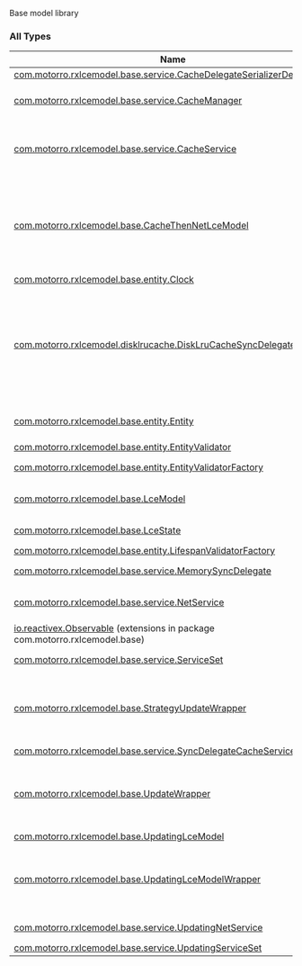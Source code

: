 

Base model library

### All Types

| Name | Summary |
|---|---|
| [com.motorro.rxlcemodel.base.service.CacheDelegateSerializerDeserializer](../com.motorro.rxlcemodel.base.service/-cache-delegate-serializer-deserializer/index.md) | Serializer for cache delegates |
| [com.motorro.rxlcemodel.base.service.CacheManager](../com.motorro.rxlcemodel.base.service/-cache-manager/index.md) | Closes and deletes cache May be used to close or delete all scoped cache at once e.g. for current user |
| [com.motorro.rxlcemodel.base.service.CacheService](../com.motorro.rxlcemodel.base.service/-cache-service/index.md) | Interface to cache an [com.motorro.rxlcemodel.base.entity.Entity](../com.motorro.rxlcemodel.base.entity/-entity/index.md) locally Cache should notify subscribers that data has been updated through [getData](../com.motorro.rxlcemodel.base.service/-cache-service/get-data.md) channel |
| [com.motorro.rxlcemodel.base.CacheThenNetLceModel](../com.motorro.rxlcemodel.base/-cache-then-net-lce-model/index.md) | A [LceModel](../com.motorro.rxlcemodel.base/-lce-model/index.md) which uses cache subscription as a 'source of truth'. When [state](../com.motorro.rxlcemodel.base/-cache-then-net-lce-model/state.md) is subscribed it loads cache data refreshing it if cache is stall or whenever cache returns [com.gojuno.koptional.None](#). The model always returns cached data first - then network if data is stall Cache service *must* notify of its data changes! |
| [com.motorro.rxlcemodel.base.entity.Clock](../com.motorro.rxlcemodel.base.entity/-clock/index.md) | Time provider |
| [com.motorro.rxlcemodel.disklrucache.DiskLruCacheSyncDelegate](../com.motorro.rxlcemodel.disklrucache/-disk-lru-cache-sync-delegate/index.md) | [DiskLruCache](#) caching delegate for [SyncDelegateCacheService](../com.motorro.rxlcemodel.base.service/-sync-delegate-cache-service/index.md) Designed to operate common [cacheProvider](#) instance together with other delegates to be able to clean-up all cache all-together - say delete user's cache when user logs out Each entry contains: 0 - saved entity 1 - timestamp entity was last updated with `save` 2 - timestamp entity was invalidated with `invalidate` |
| [com.motorro.rxlcemodel.base.entity.Entity](../com.motorro.rxlcemodel.base.entity/-entity/index.md) | Cache-controlling entity for [com.motorro.rxlcemodel.base.entity.Entity](../com.motorro.rxlcemodel.base.entity/-entity/index.md) implement this interface for cache control |
| [com.motorro.rxlcemodel.base.entity.EntityValidator](../com.motorro.rxlcemodel.base.entity/-entity-validator/index.md) | Entity validator |
| [com.motorro.rxlcemodel.base.entity.EntityValidatorFactory](../com.motorro.rxlcemodel.base.entity/-entity-validator-factory/index.md) | Cache-control [EntityValidator](../com.motorro.rxlcemodel.base.entity/-entity-validator/index.md) factory for operations |
| [com.motorro.rxlcemodel.base.LceModel](../com.motorro.rxlcemodel.base/-lce-model/index.md) | A model interface to load data and transmit it to subscribers along with loading operation state |
| [com.motorro.rxlcemodel.base.LceState](../com.motorro.rxlcemodel.base/-lce-state/index.md) | State for "Loading-Content-Error" resource which retrieves [data](../com.motorro.rxlcemodel.base/-lce-state/data.md) |
| [com.motorro.rxlcemodel.base.entity.LifespanValidatorFactory](../com.motorro.rxlcemodel.base.entity/-lifespan-validator-factory/index.md) | Creates [Lifespan](../com.motorro.rxlcemodel.base.entity/-entity-validator/-lifespan/index.md) as a cache-control |
| [com.motorro.rxlcemodel.base.service.MemorySyncDelegate](../com.motorro.rxlcemodel.base.service/-memory-sync-delegate/index.md) | A simple memory cache for [SyncDelegateCacheService](../com.motorro.rxlcemodel.base.service/-sync-delegate-cache-service/index.md). |
| [com.motorro.rxlcemodel.base.service.NetService](../com.motorro.rxlcemodel.base.service/-net-service/index.md) | Interface to load an [com.motorro.rxlcemodel.base.entity.Entity](../com.motorro.rxlcemodel.base.entity/-entity/index.md) from network |
| [io.reactivex.Observable](../com.motorro.rxlcemodel.base/io.reactivex.-observable/index.md) (extensions in package com.motorro.rxlcemodel.base) |  |
| [com.motorro.rxlcemodel.base.service.ServiceSet](../com.motorro.rxlcemodel.base.service/-service-set/index.md) | Service-set for [com.motorro.rxlcemodel.base.LceModel](../com.motorro.rxlcemodel.base/-lce-model/index.md) |
| [com.motorro.rxlcemodel.base.StrategyUpdateWrapper](../com.motorro.rxlcemodel.base/-strategy-update-wrapper/index.md) | Wraps [LceModel](../com.motorro.rxlcemodel.base/-lce-model/index.md) and mixes in a data update state Use to build models that patch some properties and load the whole data structure as a result Implement methods to update properties using [doUpdate](../com.motorro.rxlcemodel.base/-update-wrapper/do-update.md) template |
| [com.motorro.rxlcemodel.base.service.SyncDelegateCacheService](../com.motorro.rxlcemodel.base.service/-sync-delegate-cache-service/index.md) | Service implementation |
| [com.motorro.rxlcemodel.base.UpdateWrapper](../com.motorro.rxlcemodel.base/-update-wrapper/index.md) | A base class that wraps [LceModel](../com.motorro.rxlcemodel.base/-lce-model/index.md) and mixes in a data update state Extend to build models that patch some properties and load the whole data structure as a result Implement methods to update properties using [doUpdate](../com.motorro.rxlcemodel.base/-update-wrapper/do-update.md) template |
| [com.motorro.rxlcemodel.base.UpdatingLceModel](../com.motorro.rxlcemodel.base/-updating-lce-model/index.md) | [LceModel](../com.motorro.rxlcemodel.base/-lce-model/index.md) extension that can [update](../com.motorro.rxlcemodel.base/-updating-lce-model/update.md) data |
| [com.motorro.rxlcemodel.base.UpdatingLceModelWrapper](../com.motorro.rxlcemodel.base/-updating-lce-model-wrapper/index.md) | Wraps an [LceModel](../com.motorro.rxlcemodel.base/-lce-model/index.md) to enable simple data updates with the [UPDATE](../com.motorro.rxlcemodel.base/-updating-lce-model-wrapper/index.md#UPDATE) structure (say a PUT operation) rather than individual property updates (PATCH operation). Implement [UpdateWrapper](../com.motorro.rxlcemodel.base/-update-wrapper/index.md) to achieve PATCH workflow |
| [com.motorro.rxlcemodel.base.service.UpdatingNetService](../com.motorro.rxlcemodel.base.service/-updating-net-service/index.md) | [NetService](../com.motorro.rxlcemodel.base.service/-net-service/index.md) extension to update data on server |
| [com.motorro.rxlcemodel.base.service.UpdatingServiceSet](../com.motorro.rxlcemodel.base.service/-updating-service-set/index.md) | [ServiceSet](../com.motorro.rxlcemodel.base.service/-service-set/index.md) extension with updating [net](../com.motorro.rxlcemodel.base.service/-updating-service-set/net.md) |
